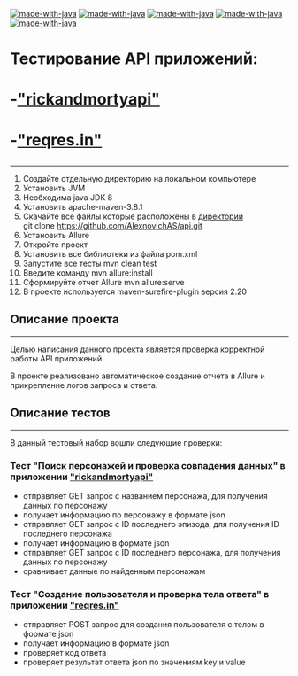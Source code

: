 </h2>

[![made-with-java](https://img.shields.io/badge/Java-8-ff0000.svg)](https://www.java.com/)
[![made-with-java](https://img.shields.io/badge/Maven-3.8.1-2626ae.svg)](https://downloads.apache.org)
[![made-with-java](https://img.shields.io/badge/JUnit5-5.7.0-cd4848.svg)](https://junit.org/)
[![made-with-java](https://img.shields.io/badge/Cucumber-6.9.1-cd4848.svg)](https://docs.cucumber.io/)
[![made-with-java](https://img.shields.io/badge/Restassured-4.2.0-green.svg)](https://rest-assured.io/)

# Тестирование API приложений:
# -["rickandmortyapi"](https://rickandmortyapi.com/documentation/#episode-schema) <br>
# -["reqres.in"](https://reqres.in/)
##
***
1. Создайте отдельную директорию на локальном компьютере
2. Установить JVM
3. Необходима java JDK 8
4. Установить apache-maven-3.8.1
5. Скачайте все файлы которые расположены в [директории](https://github.com/AlexnovichAS/api.git) <br>
   git clone https://github.com/AlexnovichAS/api.git
6. Установить Allure
7. Откройте проект
8. Установить все библиотеки из файла pom.xml
9. Запустите все тесты mvn clean test
10. Введите команду mvn allure:install
11. Сформируйте отчет Allure mvn allure:serve
12. В проекте используется maven-surefire-plugin версия 2.20


## Описание проекта
***
Целью написания данного проекта является проверка корректной работы API приложений <br>

В проекте реализовано автоматическое создание отчета в Allure и прикрепление логов запроса и ответа.

## Описание тестов
***
В данный тестовый набор вошли следующие проверки:
### Тест "Поиск персонажей и проверка совпадения данных" в приложении ["rickandmortyapi"](https://rickandmortyapi.com/documentation/#episode-schema)
- отправляет GET запрос с названием персонажа, для получения данных по персонажу
- получает информацию по персонажу в формате json
- отправляет GET запрос с ID последнего эпизода, для получения ID последнего персонажа
- получает информацию в формате json
- отправляет GET запрос с ID последнего персонажа, для получения данных по персонажу
- сравнивает данные по найденным персонажам

### Тест "Создание пользователя и проверка тела ответа" в приложении ["reqres.in"](https://reqres.in/)
- отправляет POST запрос для создания пользователя с телом в формате json 
- получает информацию в формате json
- проверяет код ответа
- проверяет результат ответа json по значениям key и value
